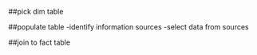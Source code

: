 ##pick dim table

##populate table
-identify information sources
-select data from sources


##join to fact table


